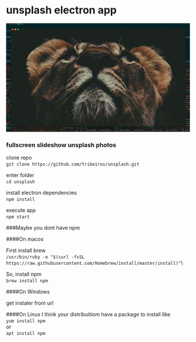 # unsplash electron app

![unsplash app](https://raw.githubusercontent.com/tribeiros/unsplash/master/unsplash.png)


### fullscreen slideshow unsplash photos

clone repo\
`git clone https://github.com/tribeiros/unsplash.git`

enter folder\
`cd unsplash`

install electron dependencies\
`npm install`

execute app\
`npm start`

###Maybe you dont have npm

####On macos

First install brew\
`/usr/bin/ruby -e "$(curl -fsSL https://raw.githubusercontent.com/Homebrew/install/master/install)"`\

So, install npm\
`brew install npm`

####On Windows

get instaler from url\
[](https://nodejs.org/en/download/)

####On Linux
I think your distribuitiom have a package to install like\
`yum install npm`\
or\
`apt install npm`
